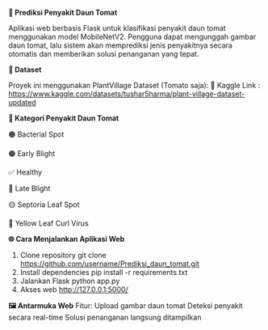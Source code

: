 **🍅 Prediksi Penyakit Daun Tomat**

Aplikasi web berbasis Flask untuk klasifikasi penyakit daun tomat menggunakan model MobileNetV2. Pengguna dapat mengunggah gambar daun tomat, lalu sistem akan memprediksi jenis penyakitnya secara otomatis dan memberikan solusi penanganan yang tepat.


**📂 Dataset**

Proyek ini menggunakan PlantVillage Dataset (Tomato saja):
🔗 Kaggle Link : https://www.kaggle.com/datasets/tushar5harma/plant-village-dataset-updated


**📌 Kategori Penyakit Daun Tomat**

🟠 Bacterial Spot

🟤 Early Blight

✅ Healthy

🔴 Late Blight

🟡 Septoria Leaf Spot

💛 Yellow Leaf Curl Virus

**🌐 Cara Menjalankan Aplikasi Web**
1. Clone repository
git clone https://github.com/username/Prediksi_daun_tomat.git
2. Install dependencies
pip install -r requirements.txt
3. Jalankan Flask
python app.py
4. Akses web
http://127.0.0.1:5000/

**🖼️ Antarmuka Web**
Fitur:
Upload gambar daun tomat
Deteksi penyakit secara real-time
Solusi penanganan langsung ditampilkan


